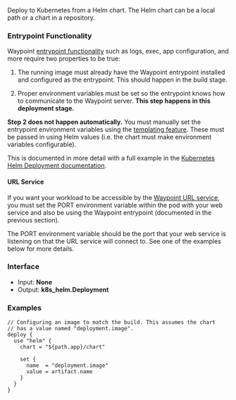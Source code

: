 <!-- This file was generated via `make gen/integrations-hcl` -->
Deploy to Kubernetes from a Helm chart. The Helm chart can be a local path
or a chart in a repository.

### Entrypoint Functionality

Waypoint [entrypoint functionality](/waypoint/docs/entrypoint#functionality) such
as logs, exec, app configuration, and more require two properties to be true:

1. The running image must already have the Waypoint entrypoint installed
  and configured as the entrypoint. This should happen in the build stage.

2. Proper environment variables must be set so the entrypoint knows how
  to communicate to the Waypoint server. **This step happens in this
  deployment stage.**

**Step 2 does not happen automatically.** You must manually set the entrypoint
environment variables using the [templating feature](/waypoint/docs/waypoint-hcl/functions/template).
These must be passed in using Helm values (i.e. the chart must make
environment variables configurable).

This is documented in more detail with a full example in the
[Kubernetes Helm Deployment documentation](/waypoint/docs/platforms/kubernetes/helm-deploy).

#### URL Service

If you want your workload to be accessible by the
[Waypoint URL service](/waypoint/docs/url), you must set the PORT environment variable
within the pod with your web service and also be using the Waypoint
entrypoint (documented in the previous section).

The PORT environment variable should be the port that your web service
is listening on that the URL service will connect to. See one of the examples
below for more details.

### Interface

- Input: **None**
- Output: **k8s_helm.Deployment**

### Examples

```hcl
// Configuring an image to match the build. This assumes the chart
// has a value named "deployment.image".
deploy {
  use "helm" {
    chart = "${path.app}/chart"

    set {
      name  = "deployment.image"
      value = artifact.name
    }
  }
}
```

